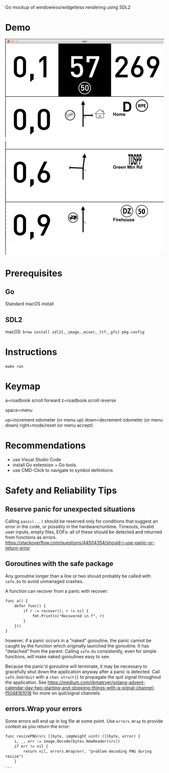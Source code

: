 Go mockup of windowless/widgetless rendering using SDL2

# Demo

![Demo Image](https://github.com/ahmedaly113/roadbook/blob/master/demo.png)

# Prerequisites
## Go

Standard macOS install

## SDL2

macOS:
```brew install sdl2{,_image,_mixer,_ttf,_gfx} pkg-config```

# Instructions
```make run```

# Keymap
a=roadbook scroll forward
z=roadbook scroll reverse

space=menu

up=increment odometer (or menu up)
down=decrement odometer  (or menu down)
right=mode/reset (or menu accept)

# Recommendations
* use Visual Studio Code
* install Go extension + Go tools
* use CMD-Click to navigate to symbol definitions

# Safety and Reliability Tips

## Reserve panic for unexpected situations

Calling `panic(...)` should be reserved only for conditions that suggest an error in the code, or possibly in the hardware/runtime. Timeouts, invalid user inputs, empty files, EOFs: all of these should be detected and returned from functions as errors. https://stackoverflow.com/questions/44504354/should-i-use-panic-or-return-error

## Goroutines with the safe package

Any goroutine longer than a line or two should probably be called with `safe.Do` to avoid unmanaged crashes.

A function can recover from a panic with recover:

```
func a() {
    defer func() {
        if r := recover(); r != nil {
            fmt.Println("Recovered in f", r)
        }
    }()
}
```

however, if a panic occurs in a "naked" goroutine, the panic cannot be caught by the function which originally launched the goroutine. It has "detached" from the parent. Calling `safe.Do`
consistently, even for simple functions, will make naked goroutines easy to see.

Because the panic'd goroutine will terminate, it may be necessary to gracefully shut down the
application anyway after a panic is detected. Call `safe.DoOrQuit` with a `chan struct{}` to
propagate the quit signal throughout the application. See https://medium.com/@matryer/golang-advent-calendar-day-two-starting-and-stopping-things-with-a-signal-channel-f5048161018 for more on quit/signal channels.

## errors.Wrap your errors

Some errors will end up in log file at some point. Use `errors.Wrap` to provide context as you return the error:

```
func resizePNG(src []byte, imgHeight uint) ([]byte, error) {
	i, _, err := image.Decode(bytes.NewReader(src))
	if err != nil {
		return nil, errors.Wrap(err, "problem decoding PNG during resize")
	}
...
```